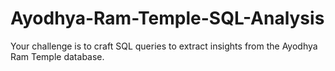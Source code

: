 # Ayodhya-Ram-Temple-SQL-Analysis
Your challenge is to craft SQL queries to extract insights from the Ayodhya Ram Temple database.
